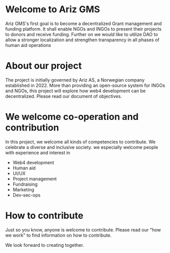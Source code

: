 # Welcome to Ariz GMS
Ariz GMS's first goal is to become a decentralized Grant management and funding platform. It shall enable NGOs and INGOs to present their projects to donors and receive funding. Further on we would like to utilize DAO to allow a stronger localization and strengthen transparency in all phases of human aid operations

# **About our project**
The project is initially governed by Ariz AS, a Norwegian company established in 2022. More than providing an open-source system for INGOs and NGOs, this project will explore how web4 development can be decentralized. Please read our document of objectives.

# **We welcome co-operation and contribution**
In this project, we welcome all kinds of competencies to contribute. We celebrate a diverse and inclusive society.
we especially welcome people with experience and interest in
- Web4 development
- Human aid
- UI/UX
- Project management
- Fundraising
- Marketing
- Dev-sec-ops

# **How to contribute**

Just so you know, anyone is welcome to contribute. Please read our "how we work" to find information on how to contribute.

We look forward to creating together.
